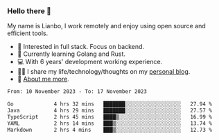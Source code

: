 ### Hello there 👋

My name is Lianbo, I work remotely and enjoy using open source and efficient tools.

- 🔭 Interested in full stack. Focus on backend.
- 🌱 Currently learning Golang and Rust.
- 💻 With 6 years' development working experience.
- ✍🏻 I share my life/technology/thoughts on my [personal blog](https://godruoyi.com).
- 👒 [About me more](https://godruoyi.com/posts/About-godruoyi).

<!--START_SECTION:waka-->

```txt
From: 10 November 2023 - To: 17 November 2023

Go             4 hrs 32 mins   ███████░░░░░░░░░░░░░░░░░░   27.94 %
Java           4 hrs 29 mins   ███████░░░░░░░░░░░░░░░░░░   27.57 %
TypeScript     2 hrs 45 mins   ████▒░░░░░░░░░░░░░░░░░░░░   16.99 %
YAML           2 hrs 14 mins   ███▒░░░░░░░░░░░░░░░░░░░░░   13.74 %
Markdown       2 hrs 4 mins    ███▒░░░░░░░░░░░░░░░░░░░░░   12.73 %
```

<!--END_SECTION:waka-->
